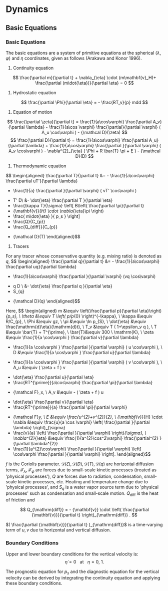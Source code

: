 Dynamics
========

Basic Equations
---------------
### Basic Equations

The basic equations are a system of primitive equations at the spherical
($\lambda,\varphi$) and $\eta$ coordinates, given as follows (Arakawa
and Konor 1996).

1.  Continuity equation

$$
  \frac{\partial m}{\partial t}
    + \nabla_{\eta} \cdot (m\mathbf{v}_H)+ \frac{\partial (m\dot{\eta})}{\partial \eta} = 0  $$

1.  Hydrostatic equation

$$
  \frac{\partial \Phi}{\partial \eta} = - \frac{RT_v}{p} mdd
$$

1.  Equation of motion

$$
  \frac{\partial \zeta}{\partial t}
     =   \frac{1}{a\cos\varphi}
            \frac{\partial A_v}{\partial \lambda}
          - \frac{1}{a\cos \varphi}
            \frac{\partial}{\partial \varphi} ( A_u \cos\varphi )
          - {\mathcal D}(\zeta)
$$
$$
  \frac{\partial D}{\partial t}
     =    \frac{1}{a\cos\varphi}
            \frac{\partial A_u}{\partial \lambda}
          + \frac{1}{a\cos\varphi}
            \frac{\partial }{\partial \varphi} ( A_v \cos\varphi )
          - \nabla^{2}_{\eta}
           ( \Phi + R \bar{T} \pi + E )
          - {\mathcal D}(D)   $$

1.  Thermodynamic equation

$$
\begin{aligned}
\frac{\partial T}{\partial t}
&= - \frac{1}{a\cos\varphi}
\frac{\partial uT'}{\partial \lambda}
- \frac{1}{a}
\frac{\partial }{\partial \varphi} ( vT' \cos\varphi )
+ T' D\\
&- \dot{\eta}
\frac{\partial T }{\partial \eta}
+ \frac{\kappa T}{\sigma} \left[ B\left( \frac{\partial \pi}{\partial t}
+ {\mathbf{v}}_{H} \cdot \nabla_{\eta}\pi \right)
+ \frac{ m\dot{\eta} }{ p_s }
\right]
+ \frac{Q}{C_{p}}
+ \frac{Q_{diff}}{C_{p}}
- {\mathcal D}(T)  \end{aligned}$$

1.  Tracers

For any tracer whose conservative quantity (e.g. mixing ratio) is
denoted as $q$,
$$
\begin{aligned}
\frac{\partial q}{\partial t}
&=  - \frac{1}{a\cos\varphi}
\frac{\partial uq}{\partial \lambda}
- \frac{1}{a\cos\varphi}
\frac{\partial }{\partial \varphi} (vq \cos\varphi)
+ q D \\
&- \dot{\eta} \frac{\partial q }{\partial \eta}
+ S_{q}
- {\mathcal D}(q) \end{aligned}$$

Here,
$$
\begin{aligned}
m &\equiv  \left(\frac{\partial p}{\partial \eta}\right)_{p_s}, \\
\theta  &\equiv   T \left( p/p_{0} \right)^{-\kappa}, \\
\kappa  &\equiv   R/C_{p}, \\
\Phi  &\equiv   gz, \\
\pi  &\equiv   \ln p_{S}, \\
\dot{\eta}  &\equiv    \frac{\mathrm{d}\eta}{\mathrm{d}t}, \\
T_v  &\equiv   T ( 1+\epsilon_v q ), \\
T  &\equiv   \bar{T} + T^{\prime}, \\
\bar{T}&\equiv 300 \ \mathrm{K}, \\
\zeta  &\equiv  \frac{1}{a \cos\varphi }
\frac{\partial v}{\partial \lambda}
-    \frac{1}{a \cos\varphi }
\frac{\partial }{\partial \varphi}
( u \cos\varphi ), \\
D  &\equiv \frac{1}{a \cos\varphi }
\frac{\partial u}{\partial \lambda}
+    \frac{1}{a \cos\varphi }
\frac{\partial }{\partial \varphi}
( v \cos\varphi ), \\
A_u  &\equiv ( \zeta + f ) v
- \dot{\eta} \frac{\partial u}{\partial \eta}
- \frac{RT^{\prime}}{a\cos\varphi}
\frac{\partial \pi}{\partial \lambda}
+ {\mathcal F}_x, \\
A_v  &\equiv - ( \zeta + f ) u
- \dot{\eta} \frac{\partial v}{\partial \eta}
- \frac{RT^{\prime}}{a}
\frac{\partial \pi}{\partial \varphi}
+ {\mathcal F}_y, \\
E  &\equiv \frac{u^{2}+v^{2}}{2}, \\
{\mathbf{v}}_{H} \cdot \nabla
&\equiv \frac{u}{a \cos \varphi}
\left( \frac{\partial }{\partial \lambda} \right)_{\sigma}
+ \frac{v}{a}
\left( \frac{\partial }{\partial \varphi} \right)_{\sigma}, \\
\nabla^{2}_{\eta}
&\equiv
\frac{1}{a^{2}\cos^2\varphi}
\frac{\partial^{2} }{\partial \lambda^{2}}
+ \frac{1}{a^{2}\cos\varphi}
\frac{\partial }{\partial \varphi}
\left[ \cos\varphi
\frac{\partial }{\partial \varphi} \right]. \end{aligned}$$

$f$ is the Coriolis parameter.
${\mathcal D}(\zeta), {\mathcal D}(D), {\mathcal D}(T), {\mathcal D}(q)$
are horizontal diffusion terms,
${\mathcal F}_\lambda, {\mathcal F}_\varphi$ are forces due to
small-scale kinetic processes (treated as 'physical processes'), $Q$ are
forces due to radiation, condensation, small-scale kinetic processes,
etc. Heating and temperature change due to 'physical processes', and
$S_q$ is a water vapor source term due to 'physical processes' such as
condensation and small-scale motion. $Q_{\mathrm{diff}}$ is the heat of
friction and

$$
Q_{\mathrm{diff}}
= - {\mathbf{v}} \cdot  \left( \frac{\partial {\mathbf{v}}}{\partial t} \right)_{\mathrm{diff}} .
$$

$( \frac{\partial {\mathbf{v}}}{\partial t} )_{\mathrm{diff}}$ is a
time-varying term of $u,v$ due to horizontal and vertical diffusion.

### Boundary Conditions

Upper and lower boundary conditions for the vertical velocity is:
$$
\dot{\eta} = 0  \ \ \ \text{at~} \ \ \eta = 0 , \ 1 .
$$

The prognostic equation for $p_s$ and the diagnostic equation for the
vertical velocity can be derived by integrating the continuity equation
and applying these boundary conditions.
